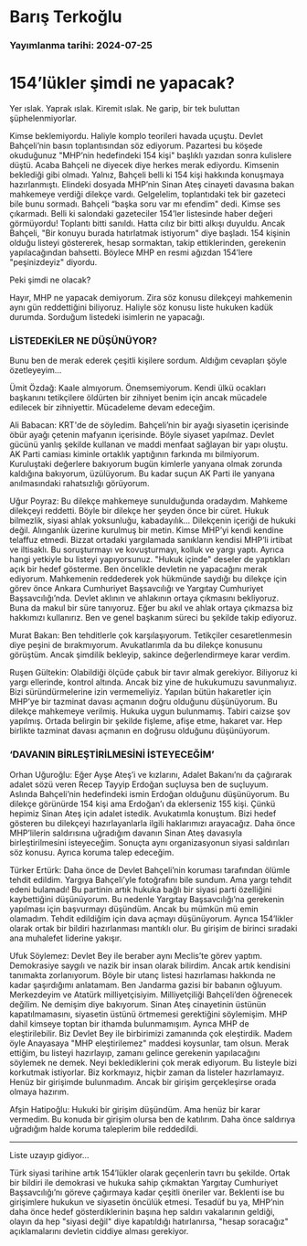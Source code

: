 # Barış Terkoğlu

### Yayımlanma tarihi: 2024-07-25

# 154’lükler şimdi ne yapacak?

Yer ıslak. Yaprak ıslak. Kiremit ıslak. Ne garip, bir tek buluttan şüphelenmiyorlar.

Kimse beklemiyordu. Haliyle komplo teorileri havada uçuştu. Devlet Bahçeli’nin basın toplantısından söz ediyorum. Pazartesi bu köşede okuduğunuz "MHP’nin hedefindeki 154 kişi" başlıklı yazıdan sonra kulislere düştü. Acaba Bahçeli ne diyecek diye herkes merak ediyordu. Kimsenin beklediği gibi olmadı. Yalnız, Bahçeli belli ki 154 kişi hakkında konuşmaya hazırlanmıştı. Elindeki dosyada MHP’nin Sinan Ateş cinayeti davasına bakan mahkemeye verdiği dilekçe vardı. Gelgelelim, toplantıdaki tek bir gazeteci bile bunu sormadı. Bahçeli “başka soru var mı efendim" dedi. Kimse ses çıkarmadı. Belli ki salondaki gazeteciler 154’ler listesinde haber değeri görmüyordu! Toplantı bitti sanıldı. Hatta cılız bir bitti alkışı duyuldu. Ancak Bahçeli, "Bir konuyu burada hatırlatmak istiyorum" diye başladı. 154 kişinin olduğu listeyi göstererek, hesap sormaktan, takip ettiklerinden, gerekenin yapılacağından bahsetti. Böylece MHP en resmi ağızdan 154’lere "peşinizdeyiz" diyordu.

Peki şimdi ne olacak?

Hayır, MHP ne yapacak demiyorum. Zira söz konusu dilekçeyi mahkemenin aynı gün reddettiğini biliyoruz. Haliyle söz konusu liste hukuken kadük durumda. Sorduğum listedeki isimlerin ne yapacağı.


### LİSTEDEKİLER NE DÜŞÜNÜYOR?

Bunu ben de merak ederek çeşitli kişilere sordum. Aldığım cevapları şöyle özetleyeyim…

Ümit Özdağ: Kaale almıyorum. Önemsemiyorum. Kendi ülkü ocakları başkanını tetikçilere öldürten bir zihniyet benim için ancak mücadele edilecek bir zihniyettir. Mücadeleme devam edeceğim.

Ali Babacan: KRT'de de söyledim. Bahçeli’nin bir ayağı siyasetin içerisinde öbür ayağı çetenin mafyanın içerisinde. Böyle siyaset yapılmaz. Devlet gücünü yanlış şekilde kullanan ve maddi menfaat sağlayan bir yapı oluştu. AK Parti camiası kiminle ortaklık yaptığının farkında mı bilmiyorum. Kuruluştaki değerlere bakıyorum bugün kimlerle yanyana olmak zorunda kaldığına bakıyorum, üzülüyorum. Bu kadar suçun AK Parti ile yanyana anılmasındaki rahatsızlığı görüyorum.

Uğur Poyraz: Bu dilekçe mahkemeye sunulduğunda oradaydım. Mahkeme dilekçeyi reddetti. Böyle bir dilekçe her şeyden önce bir cüret. Hukuk bilmezlik, siyasi ahlak yoksunluğu, kabadayılık… Dilekçenin içeriği de hukuki değil. Alınganlık üzerine kurulmuş bir metin. Kimse MHP’yi kendi kendine telaffuz etmedi. Bizzat ortadaki yargılamada sanıkların kendisi MHP’li irtibat ve iltisaklı. Bu soruşturmayı ve kovuşturmayı, kolluk ve yargı yaptı. Ayrıca hangi yetkiyle bu listeyi yapıyorsunuz. "Hukuk içinde" deseler de yaptıkları açık bir hedef gösterme. Ben öncelikle devletin ne yapacağını merak ediyorum. Mahkemenin reddederek yok hükmünde saydığı bu dilekçe için görev önce Ankara Cumhuriyet Başsavcılığı ve Yargıtay Cumhuriyet Başsavcılığı’nda. Devlet aklının ve ahlakının ortaya çıkmasını bekliyoruz. Buna da makul bir süre tanıyoruz. Eğer bu akıl ve ahlak ortaya çıkmazsa biz hakkımızı kullanırız. Ben ve genel başkanım süreci bu şekilde takip ediyoruz.

Murat Bakan: Ben tehditlerle çok karşılaşıyorum. Tetikçiler cesaretlenmesin diye peşini de bırakmıyorum. Avukatlarımla da bu dilekçe konusunu görüştüm. Ancak şimdilik bekleyip, sakince değerlendirmeye karar verdim.

Ruşen Gültekin: Olabildiği ölçüde çabuk bir tavır almak gerekiyor. Biliyoruz ki yargı ellerinde, kontrol altında. Ancak biz yine de hukukumuzu savunmalıyız. Bizi süründürmelerine izin vermemeliyiz. Yapılan bütün hakaretler için MHP’ye bir tazminat davası açmanın doğru olduğunu düşünüyorum. Bu dilekçe mahkemeye verilmiş. Hukuka uygun bulunmamış. Tabiri caizse şov yapılmış. Ortada belirgin bir şekilde fişleme, afişe etme, hakaret var. Hep birlikte tazminat davası açmanın en doğrusu olduğunu düşünüyorum.


### ‘DAVANIN BİRLEŞTİRİLMESİNİ İSTEYECEĞİM’

Orhan Uğuroğlu: Eğer Ayşe Ateş’i ve kızlarını, Adalet Bakanı’nı da çağırarak adalet sözü veren Recep Tayyip Erdoğan suçluysa ben de suçluyum. Aslında Bahçeli’nin hedefindeki ismin Erdoğan olduğunu düşünüyorum. Bu dilekçe görünürde 154 kişi ama Erdoğan’ı da eklerseniz 155 kişi. Çünkü hepimiz Sinan Ateş için adalet istedik. Avukatımla konuştum. Bizi hedef gösteren bu dilekçeyi hazırlayanlarla ilgili haklarımızı arayacağız. Daha önce MHP’lilerin saldırısına uğradığım davanın Sinan Ateş davasıyla birleştirilmesini isteyeceğim. Sonuçta aynı organizasyonun siyasi saldırıları söz konusu. Ayrıca koruma talep edeceğim.

Türker Ertürk: Daha önce de Devlet Bahçeli’nin koruması tarafından ölümle tehdit edildim. Yargıya Bahçeli’yle fotoğrafını bile sundum. Ama yargı tehdit edeni bulamadı! Bu partinin artık hukuka bağlı bir siyasi parti özelliğini kaybettiğini düşünüyorum. Bu nedenle Yargıtay Başsavcılığı’na gerekenin yapılması için başvurmayı düşündüm. Ancak bu mümkün mü emin olamadım. Tehdit edildiğim için dava açmayı düşünüyorum. Ayrıca 154’likler olarak ortak bir bildiri hazırlanması mantıklı olur. Bu girişim de birinci sıradaki ana muhalefet liderine yakışır.

Ufuk Söylemez: Devlet Bey ile beraber aynı Meclis’te görev yaptım. Demokrasiye saygılı ve nazik bir insan olarak bilirdim. Ancak artık kendisini tanımakta zorlanıyorum. Böyle bir utanç listesi hazırlaması hakkında ne kadar şaşırdığımı anlatamam. Ben Jandarma gazisi bir babanın oğluyum. Merkezdeyim ve Atatürk milliyetçisiyim. Milliyetçiliği Bahçeli’den öğrenecek değilim. Ne demişim diye bakıyorum. Sinan Ateş cinayetinin üstünün kapatılmamasını, siyasetin üstünü örtmemesi gerektiğini söylemişim. MHP dahil kimseye toptan bir ithamda bulunmamışım. Ayrıca MHP de eleştirilebilir. Biz Devlet Bey ile birbirimizi zamanında çok eleştirdik. Madem öyle Anayasaya "MHP eleştirilemez" maddesi koysunlar, tam olsun. Merak ettiğim, bu listeyi hazırlayıp, zamanı gelince gerekenin yapılacağını söylemek ne demek. Neyi beklediklerini çok merak ediyorum. Bu listeyle bizi korkutmak istiyorlar. Biz korkmayız, hiçbir zaman da listeler hazırlamayız. Henüz bir girişimde bulunmadım. Ancak bir girişim gerçekleşirse orada olmaya hazırım.

Afşin Hatipoğlu: Hukuki bir girişim düşündüm. Ama henüz bir karar vermedim. Bu konuda bir girişim olursa ben de katılırım. Daha önce saldırıya uğradığım halde koruma taleplerim bile reddedildi.

****

Liste uzayıp gidiyor…

Türk siyasi tarihine artık 154’lükler olarak geçenlerin tavrı bu şekilde. Ortak bir bildiri ile demokrasi ve hukuka sahip çıkmaktan Yargıtay Cumhuriyet Başsavcılığı’nı göreve çağırmaya kadar çeşitli öneriler var. Beklenti ise bu girişimlere hukukun ve siyasetin öncülük etmesi. Tesadüf bu ya, MHP’nin daha önce hedef gösterdiklerinin başına hep saldırı vakalarının geldiği, olayın da hep "siyasi değil" diye kapatıldığı hatırlanırsa, "hesap soracağız" açıklamalarını devletin ciddiye alması gerekiyor.

